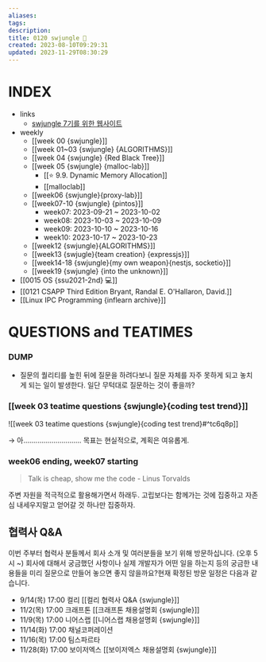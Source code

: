 ```yaml
---
aliases: 
tags: 
description:
title: 0120 swjungle 🤖
created: 2023-08-10T09:29:31
updated: 2023-11-29T08:30:29
---
```


# INDEX

- links
	- [swjungle 7기를 위한 웹사이트](https://jungle7-7610626261f4.herokuapp.com/)
- weekly
	- [[week 00 {swjungle}]]
	- [[week 01~03 {swjungle} {ALGORITHMS}]]
	- [[week 04 {swjungle} {Red Black Tree}]]
	- [[week 05 {swjungle} {malloc-lab}]]
		- [[⭐️ 9.9. Dynamic Memory Allocation]]
		- [[malloclab]]
	- [[week06 {swjungle}{proxy-lab}]]
	- [[week07-10 {swjungle} {pintos}]] 
		- week07: 2023-09-21 ~ 2023-10-02
		- week08: 2023-10-03 ~ 2023-10-09
		- week09: 2023-10-10 ~ 2023-10-16
		- week10: 2023-10-17 ~ 2023-10-23
	- [[week12 {swjungle}{ALGORITHMS}]]
	- [[week13 {swjugle}{team creation} {expressjs}]]
	- [[week14-18 {swjungle}{my own weapon}{nestjs, socketio}]]
	- [[week19 {swjungle} {into the unknown}]]
- [[0015 OS {ssu2021-2nd} 💻]]
- [[0121 CSAPP Third Edition Bryant, Randal E. O'Hallaron, David.]]
- [[Linux IPC Programming {inflearn archive}]]

# QUESTIONS and TEATIMES

### DUMP

- 질문의 퀄리티를 높힌 뒤에 질문을 하려다보니 질문 자체를 자주 못하게 되고 놓치게 되는 일이 발생한다. 일단 무턱대로 질문하는 것이 좋을까?

### [[week 03 teatime questions {swjungle}{coding test trend}]]

![[week 03 teatime questions {swjungle}{coding test trend}#^tc6q8p]]

→ 아............................. 목표는 현실적으로, 계획은 여유롭게.

### week06 ending, week07 starting

> Talk is cheap, show me the code - Linus Torvalds

주변 자원을 적극적으로 활용해가면서 하래두. 고립보다는 함께가는 것에 집중하고 자존심 내세우지말고 얻어갈 것 하나만 집중하자.

## 협력사 Q&A

이번 주부터 협력사 분들께서 회사 소개 및 여러분들을 보기 위해 방문하십니다. (오후 5시 ~) 회사에 대해서 궁금했던 사항이나 실제 개발자가 어떤 일을 하는지 등의 궁금한 내용들을 미리 질문으로 만들어 놓으면 좋지 않을까요?현재 확정된 방문 일정은 다음과 같습니다.  

- 9/14(목) 17:00 컬리 [[컬리 협력사 Q&A {swjungle}]]
- 11/2(목) 17:00 크래프톤 [[크래프톤 채용설명회 {swjungle}]]
- 11/9(목) 17:00 니어스랩 [[니어스랩 채용설명회 {swjungle}]]
- 11/14(화) 17:00 채널코퍼레이션
- 11/16(목) 17:00 팀스파르타
- 11/28(화) 17:00 보이저엑스 [[보이저엑스 채용설명회 {swjungle}]]
